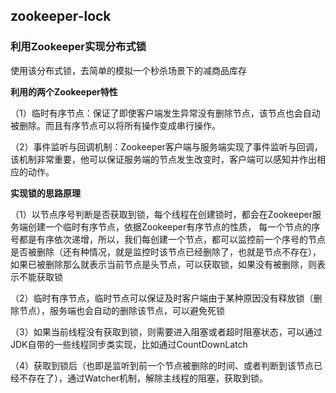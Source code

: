 ## zookeeper-lock

### 利用Zookeeper实现分布式锁
使用该分布式锁，去简单的模拟一个秒杀场景下的减商品库存

**利用的两个Zookeeper特性**

（1）临时有序节点：保证了即使客户端发生异常没有删除节点，该节点也会自动被删除。而且有序节点可以将所有操作变成串行操作。

（2）事件监听与回调机制：Zookeeper客户端与服务端实现了事件监听与回调，该机制非常重要，他可以保证服务端的节点发生改变时，客户端可以感知并作出相应的动作。

**实现锁的思路原理**

（1）以节点序号判断是否获取到锁，每个线程在创建锁时，都会在Zookeeper服务端创建一个临时有序节点，依据Zookeeper有序节点的性质，
每一个节点的序号都是有序依次递增，所以，我们每创建一个节点，都可以监控前一个序号的节点是否被删除（还有种情况，就是监控时该节点已经删除了，也就是节点不存在），
如果已被删除那么就表示当前节点是头节点，可以获取锁，如果没有被删除，则表示不能获取锁

（2）临时有序节点，临时节点可以保证及时客户端由于某种原因没有释放锁（删除节点），服务端也会自动的删除该节点，可以避免死锁

（3）如果当前线程没有获取到锁，则需要进入阻塞或者超时阻塞状态，可以通过JDK自带的一些线程同步类实现，比如通过CountDownLatch

（4）获取到锁后（也即是监听到前一个节点被删除的时间、或者判断到该节点已经不存在了），通过Watcher机制，解除主线程的阻塞，获取到锁。
